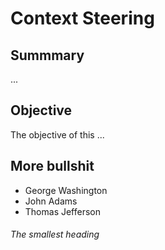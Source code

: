 # Context Steering
## Summmary
...
## Objective
The objective of this ...

## More bullshit

- George Washington
- John Adams
- Thomas Jefferson
###### The smallest heading
